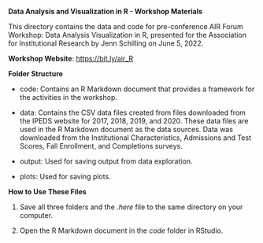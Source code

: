 **Data Analysis and Visualization in R - Workshop Materials**

This directory contains the data and code for pre-conference AIR Forum Workshop: Data Analysis Visualization in R, presented for the Association for Institutional Research by Jenn Schilling on June 5, 2022.  

**Workshop Website**: https://bit.ly/air_R


**Folder Structure**

- code: Contains an R Markdown document that provides a framework for the activities in the workshop.

- data: Contains the CSV data files created from files downloaded from the IPEDS website for 2017, 2018, 2019, and 2020. These data files are used in the R Markdown document as the data sources. Data was downloaded from the Institutional Characteristics, Admissions and Test Scores, Fall Enrollment, and Completions surveys.

- output: Used for saving output from data exploration.

- plots: Used for saving plots.


**How to Use These Files**

1. Save all three folders and the *.here* file to the same directory on your computer.

2. Open the R Markdown document in the *code* folder in RStudio.

